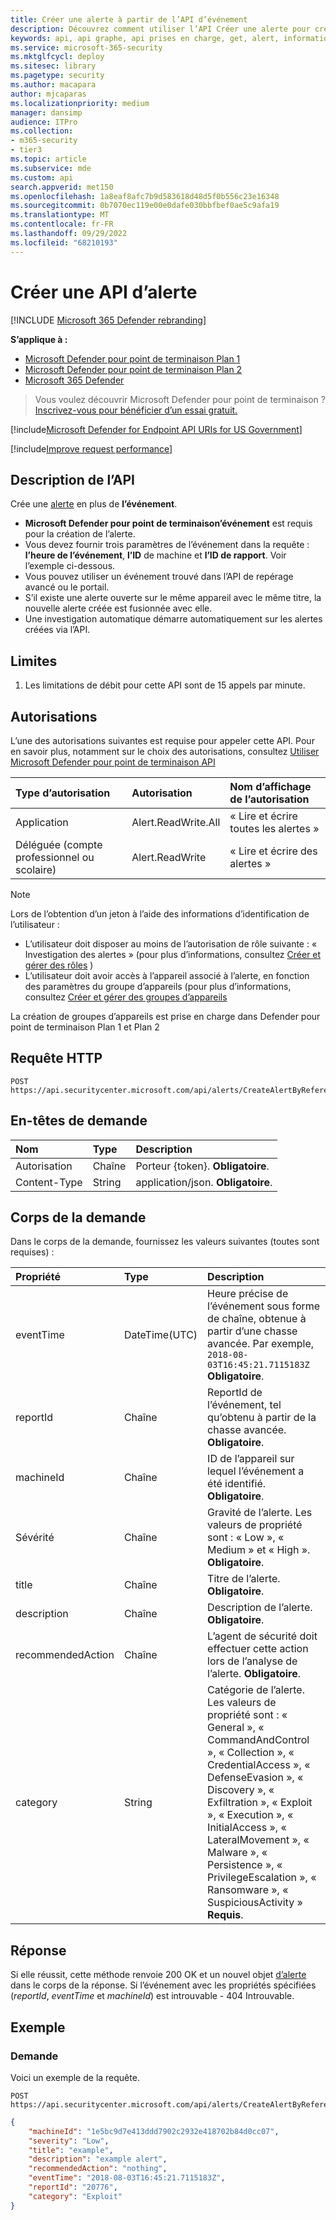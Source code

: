 ```yaml
---
title: Créer une alerte à partir de l’API d’événement
description: Découvrez comment utiliser l’API Créer une alerte pour créer une alerte en plus de l’événement dans Microsoft Defender pour point de terminaison.
keywords: api, api graphe, api prises en charge, get, alert, information, id
ms.service: microsoft-365-security
ms.mktglfcycl: deploy
ms.sitesec: library
ms.pagetype: security
ms.author: macapara
author: mjcaparas
ms.localizationpriority: medium
manager: dansimp
audience: ITPro
ms.collection:
- m365-security
- tier3
ms.topic: article
ms.subservice: mde
ms.custom: api
search.appverid: met150
ms.openlocfilehash: 1a8eaf8afc7b9d583618d48d5f0b556c23e16348
ms.sourcegitcommit: 0b7070ec119e00e0dafe030bbfbef0ae5c9afa19
ms.translationtype: MT
ms.contentlocale: fr-FR
ms.lasthandoff: 09/29/2022
ms.locfileid: "68210193"
---
```

# <a name="create-alert-api"></a>Créer une API d’alerte

[!INCLUDE [Microsoft 365 Defender rebranding](../../includes/microsoft-defender.md)]

**S’applique à :**
- [Microsoft Defender pour point de terminaison Plan 1](https://go.microsoft.com/fwlink/p/?linkid=2154037)
- [Microsoft Defender pour point de terminaison Plan 2](https://go.microsoft.com/fwlink/p/?linkid=2154037)
- [Microsoft 365 Defender](https://go.microsoft.com/fwlink/?linkid=2118804)

> Vous voulez découvrir Microsoft Defender pour point de terminaison ? [Inscrivez-vous pour bénéficier d’un essai gratuit.](https://signup.microsoft.com/create-account/signup?products=7f379fee-c4f9-4278-b0a1-e4c8c2fcdf7e&ru=https://aka.ms/MDEp2OpenTrial?ocid=docs-wdatp-exposedapis-abovefoldlink)

[!include[Microsoft Defender for Endpoint API URIs for US Government](../../includes/microsoft-defender-api-usgov.md)]

[!include[Improve request performance](../../includes/improve-request-performance.md)]


## <a name="api-description"></a>Description de l’API

Crée une [alerte](alerts.md) en plus de **l’événement**.

- **Microsoft Defender pour point de terminaison’événement** est requis pour la création de l’alerte.
- Vous devez fournir trois paramètres de l’événement dans la requête : **l’heure de l’événement**, **l’ID** de machine et **l’ID de rapport**. Voir l’exemple ci-dessous.
- Vous pouvez utiliser un événement trouvé dans l’API de repérage avancé ou le portail.
- S’il existe une alerte ouverte sur le même appareil avec le même titre, la nouvelle alerte créée est fusionnée avec elle.
- Une investigation automatique démarre automatiquement sur les alertes créées via l’API.

## <a name="limitations"></a>Limites

1. Les limitations de débit pour cette API sont de 15 appels par minute.

## <a name="permissions"></a>Autorisations

L’une des autorisations suivantes est requise pour appeler cette API. Pour en savoir plus, notamment sur le choix des autorisations, consultez [Utiliser Microsoft Defender pour point de terminaison API](apis-intro.md)

Type d’autorisation | Autorisation | Nom d’affichage de l’autorisation
:---|:---|:---
Application | Alert.ReadWrite.All | « Lire et écrire toutes les alertes »
Déléguée (compte professionnel ou scolaire) | Alert.ReadWrite | « Lire et écrire des alertes »

> [!NOTE]
> Lors de l’obtention d’un jeton à l’aide des informations d’identification de l’utilisateur :
>
> - L’utilisateur doit disposer au moins de l’autorisation de rôle suivante : « Investigation des alertes » (pour plus d’informations, consultez [Créer et gérer des rôles](user-roles.md) )
> - L’utilisateur doit avoir accès à l’appareil associé à l’alerte, en fonction des paramètres du groupe d’appareils (pour plus d’informations, consultez [Créer et gérer des groupes d’appareils](machine-groups.md)
>
> La création de groupes d’appareils est prise en charge dans Defender pour point de terminaison Plan 1 et Plan 2

## <a name="http-request"></a>Requête HTTP

```http
POST https://api.securitycenter.microsoft.com/api/alerts/CreateAlertByReference
```

## <a name="request-headers"></a>En-têtes de demande

Nom|Type|Description
:---|:---|:---
Autorisation | Chaîne | Porteur {token}. **Obligatoire**.
Content-Type | String | application/json. **Obligatoire**.

## <a name="request-body"></a>Corps de la demande

Dans le corps de la demande, fournissez les valeurs suivantes (toutes sont requises) :

Propriété | Type | Description
:---|:---|:---
eventTime | DateTime(UTC) | Heure précise de l’événement sous forme de chaîne, obtenue à partir d’une chasse avancée. Par exemple,  ```2018-08-03T16:45:21.7115183Z``` **Obligatoire**.
reportId | Chaîne | ReportId de l’événement, tel qu’obtenu à partir de la chasse avancée. **Obligatoire**.
machineId | Chaîne | ID de l’appareil sur lequel l’événement a été identifié. **Obligatoire**.
Sévérité  | Chaîne | Gravité de l’alerte. Les valeurs de propriété sont : « Low », « Medium » et « High ». **Obligatoire**.
title | Chaîne | Titre de l’alerte. **Obligatoire**.
description | Chaîne | Description de l’alerte. **Obligatoire**.
recommendedAction| Chaîne | L’agent de sécurité doit effectuer cette action lors de l’analyse de l’alerte. **Obligatoire**.
category| String | Catégorie de l’alerte. Les valeurs de propriété sont : « General », « CommandAndControl », « Collection », « CredentialAccess », « DefenseEvasion », « Discovery », « Exfiltration », « Exploit », « Execution », « InitialAccess », « LateralMovement », « Malware », « Persistence », « PrivilegeEscalation », « Ransomware », « SuspiciousActivity » **Requis**.

## <a name="response"></a>Réponse

Si elle réussit, cette méthode renvoie 200 OK et un nouvel objet [d’alerte](alerts.md) dans le corps de la réponse. Si l’événement avec les propriétés spécifiées (_reportId_, _eventTime_ et _machineId_) est introuvable - 404 Introuvable.

## <a name="example"></a>Exemple

### <a name="request"></a>Demande

Voici un exemple de la requête.

```http
POST https://api.securitycenter.microsoft.com/api/alerts/CreateAlertByReference
```

```json
{
    "machineId": "1e5bc9d7e413ddd7902c2932e418702b84d0cc07",
    "severity": "Low",
    "title": "example",
    "description": "example alert",
    "recommendedAction": "nothing",
    "eventTime": "2018-08-03T16:45:21.7115183Z",
    "reportId": "20776",
    "category": "Exploit"
}
```
